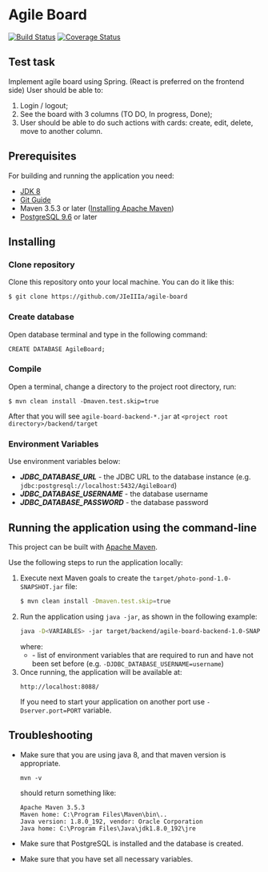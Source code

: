 # Agile Board

[![Build Status](https://travis-ci.org/JIeIIIa/agile-board.svg?branch=master)](https://travis-ci.org/JIeIIIa/agile-board)
[![Coverage Status](https://coveralls.io/repos/github/JIeIIIa/agile-board/badge.svg?branch=master)](https://coveralls.io/github/JIeIIIa/agile-board?branch=master)



## Test task

Implement agile board using Spring. (React is preferred on the frontend side)
User should be able to:
1) Login / logout;
2) See the board with 3 columns (TO DO, In progress, Done);
3) User should be able to do such actions with cards: 
   create, edit, delete, move to another column.



## Prerequisites

For building and running the application you need:
* [JDK 8](https://docs.oracle.com/javase/8/docs/technotes/guides/install/install_overview.html)
* [Git Guide](https://git-scm.com/book/en/v2/Getting-Started-Installing-Git)
* Maven 3.5.3 or later ([Installing Apache Maven](https://maven.apache.org/install.html))
* [PostgreSQL 9.6](https://www.postgresql.org/download/) or later




## Installing


### Clone repository

Clone this repository onto your local machine. You can do it like this:
```shell
$ git clone https://github.com/JIeIIIa/agile-board
```


### Create database

Open database terminal and type in the following command:
```shell
CREATE DATABASE AgileBoard;
```


### Compile

Open a terminal, change a directory to the project root directory, run:
```shell
$ mvn clean install -Dmaven.test.skip=true
```
After that you will see `agile-board-backend-*.jar` at 
`<project root directory>/backend/target`

### Environment Variables

Use environment variables below:
* **_JDBC_DATABASE_URL_** - the JDBC URL to the database instance 
(e.g. `jdbc:postgresql://localhost:5432/AgileBoard`)
* **_JDBC_DATABASE_USERNAME_** - the database username
* **_JDBC_DATABASE_PASSWORD_** - the database password



## Running the application using the command-line

This project can be built with [Apache Maven](http://maven.apache.org/).

Use the following steps to run the application locally:

1. Execute next Maven goals to create the `target/photo-pond-1.0-SNAPSHOT.jar` file:
   ```bash
   $ mvn clean install -Dmaven.test.skip=true
   ```
2. Run the application using `java -jar`, as shown in the following example:
   ```bash
   java -D<VARIABLES> -jar target/backend/agile-board-backend-1.0-SNAPSHOT.jar
   ```
   where: 
   * **_<VARIABLES>_** - list of environment variables that are required to run 
   and have not been set before (e.g. `-DJDBC_DATABASE_USERNAME=username`) 
3. Once running, the application will be available at:
   ```
   http://localhost:8088/
   ```
   If you need to start your application on another port use `-Dserver.port=PORT` variable.



## Troubleshooting 

* Make sure that you are using java 8, and that maven version is appropriate.
  ```shell
  mvn -v
  ```
  should return something like:
  ```
  Apache Maven 3.5.3
  Maven home: C:\Program Files\Maven\bin\..
  Java version: 1.8.0_192, vendor: Oracle Corporation
  Java home: C:\Program Files\Java\jdk1.8.0_192\jre
  ```

* Make sure that PostgreSQL is installed and the database is created.
  
* Make sure that you have set all necessary variables.
